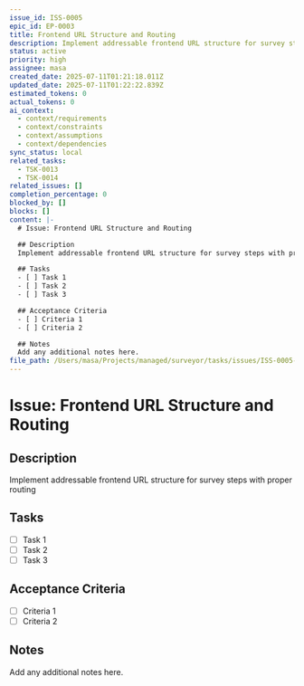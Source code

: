 ```yaml
---
issue_id: ISS-0005
epic_id: EP-0003
title: Frontend URL Structure and Routing
description: Implement addressable frontend URL structure for survey steps with proper routing
status: active
priority: high
assignee: masa
created_date: 2025-07-11T01:21:18.011Z
updated_date: 2025-07-11T01:22:22.839Z
estimated_tokens: 0
actual_tokens: 0
ai_context:
  - context/requirements
  - context/constraints
  - context/assumptions
  - context/dependencies
sync_status: local
related_tasks:
  - TSK-0013
  - TSK-0014
related_issues: []
completion_percentage: 0
blocked_by: []
blocks: []
content: |-
  # Issue: Frontend URL Structure and Routing

  ## Description
  Implement addressable frontend URL structure for survey steps with proper routing

  ## Tasks
  - [ ] Task 1
  - [ ] Task 2
  - [ ] Task 3

  ## Acceptance Criteria
  - [ ] Criteria 1
  - [ ] Criteria 2

  ## Notes
  Add any additional notes here.
file_path: /Users/masa/Projects/managed/surveyor/tasks/issues/ISS-0005-frontend-url-structure-and-routing.md
---
```


# Issue: Frontend URL Structure and Routing

## Description
Implement addressable frontend URL structure for survey steps with proper routing

## Tasks
- [ ] Task 1
- [ ] Task 2
- [ ] Task 3

## Acceptance Criteria
- [ ] Criteria 1
- [ ] Criteria 2

## Notes
Add any additional notes here.
